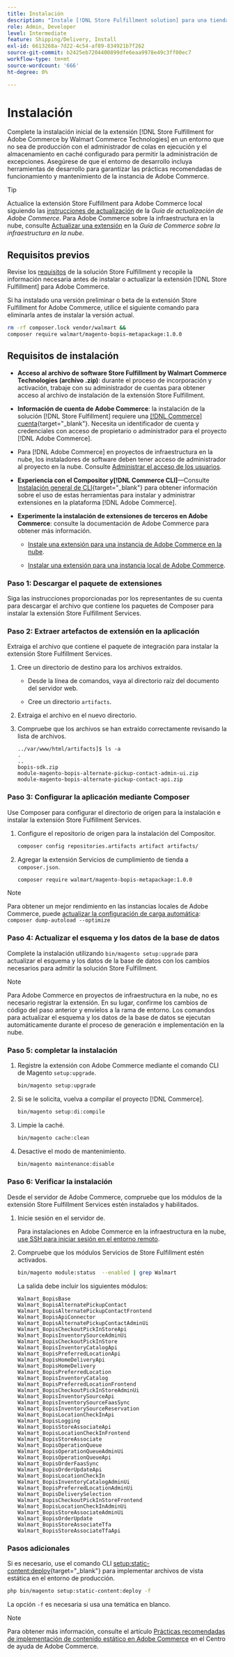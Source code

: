 ```yaml
---
title: Instalación
description: "Instale [!DNL Store Fulfillment solution] para una tienda Adobe Commerce usando Composer para PHP."
role: Admin, Developer
level: Intermediate
feature: Shipping/Delivery, Install
exl-id: 6613268a-7d22-4c54-af89-834921b7f262
source-git-commit: b2425eb7204400899dfe6eaa9978e49c3ff00ec7
workflow-type: tm+mt
source-wordcount: '666'
ht-degree: 0%

---
```



# Instalación

Complete la instalación inicial de la extensión [!DNL Store Fulfillment for Adobe Commerce by Walmart Commerce Technologies] en un entorno que no sea de producción con el administrador de colas en ejecución y el almacenamiento en caché configurado para permitir la administración de excepciones. Asegúrese de que el entorno de desarrollo incluya herramientas de desarrollo para garantizar las prácticas recomendadas de funcionamiento y mantenimiento de la instancia de Adobe Commerce.

>[!TIP]
>
>Actualice la extensión Store Fulfillment para Adobe Commerce local siguiendo las [instrucciones de actualización](https://experienceleague.adobe.com/docs/commerce-operations/upgrade-guide/modules/upgrade.html) de la _Guía de actualización de Adobe Commerce_. Para Adobe Commerce sobre la infraestructura en la nube, consulte [Actualizar una extensión](https://experienceleague.adobe.com/docs/commerce-cloud-service/user-guide/configure-store/extensions.html#upgrade-an-extension) en la *Guía de Commerce sobre la infraestructura en la nube*.

## Requisitos previos

Revise los [requisitos](solution-requirements.md) de la solución Store Fulfillment y recopile la información necesaria antes de instalar o actualizar la extensión [!DNL Store Fulfillment] para Adobe Commerce.

Si ha instalado una versión preliminar o beta de la extensión Store Fulfillment for Adobe Commerce, utilice el siguiente comando para eliminarla antes de instalar la versión actual.

```bash
rm -rf composer.lock vendor/walmart &&
composer require walmart/magento-bopis-metapackage:1.0.0
```

## Requisitos de instalación

- **Acceso al archivo de software Store Fulfillment by Walmart Commerce Technologies (archivo .zip)**: durante el proceso de incorporación y activación, trabaje con su administrador de cuentas para obtener acceso al archivo de instalación de la extensión Store Fulfillment.

- **Información de cuenta de Adobe Commerce**: la instalación de la solución [!DNL Store Fulfillment] requiere una [[!DNL Commerce] cuenta](https://experienceleague.adobe.com/en/docs/commerce-admin/start/commerce-account/commerce-account-create){target="_blank"}. Necesita un identificador de cuenta y credenciales con acceso de propietario o administrador para el proyecto [!DNL Adobe Commerce].

- Para [!DNL Adobe Commerce] en proyectos de infraestructura en la nube, los instaladores de software deben tener acceso de administrador al proyecto en la nube. Consulte [Administrar el acceso de los usuarios](https://experienceleague.adobe.com/en/docs/commerce-cloud-service/user-guide/project/user-access).

- **Experiencia con el Compositor y[!DNL Commerce CLI]**—Consulte [Instalación general de CLI](https://experienceleague.adobe.com/en/docs/commerce-operations/installation-guide/tutorials/extensions){target="_blank"} para obtener información sobre el uso de estas herramientas para instalar y administrar extensiones en la plataforma [!DNL Adobe Commerce].

- **Experimente la instalación de extensiones de terceros en Adobe Commerce**: consulte la documentación de Adobe Commerce para obtener más información.

   - [Instale una extensión para una instancia de Adobe Commerce en la nube](https://experienceleague.adobe.com/en/docs/commerce-cloud-service/user-guide/configure-store/extensions#install-an-extension).

   - [Instalar una extensión para una instancia local de Adobe Commerce](https://experienceleague.adobe.com/en/docs/commerce-operations/installation-guide/tutorials/extensions).

### Paso 1: Descargar el paquete de extensiones

Siga las instrucciones proporcionadas por los representantes de su cuenta para descargar el archivo que contiene los paquetes de Composer para instalar la extensión Store Fulfillment Services.

### Paso 2: Extraer artefactos de extensión en la aplicación

Extraiga el archivo que contiene el paquete de integración para instalar la extensión Store Fulfillment Services.

1. Cree un directorio de destino para los archivos extraídos.

   - Desde la línea de comandos, vaya al directorio raíz del documento del servidor web.

   - Cree un directorio `artifacts`.

1. Extraiga el archivo en el nuevo directorio.

1. Compruebe que los archivos se han extraído correctamente revisando la lista de archivos.

   ```
   ../var/www/html/artifacts]$ ls -a
   .
   ..
   bopis-sdk.zip
   module-magento-bopis-alternate-pickup-contact-admin-ui.zip
   module-magento-bopis-alternate-pickup-contact-api.zip
   ```

### Paso 3: Configurar la aplicación mediante Composer

Use Composer para configurar el directorio de origen para la instalación e instalar la extensión Store Fulfillment Services.

1. Configure el repositorio de origen para la instalación del Compositor.

   ```bash
   composer config repositories.artifacts artifact artifacts/
   ```

1. Agregar la extensión Servicios de cumplimiento de tienda a `composer.json`.

   ```bash
   composer require walmart/magento-bopis-metapackage:1.0.0
   ```

>[!NOTE]
>
>Para obtener un mejor rendimiento en las instancias locales de Adobe Commerce, puede [actualizar la configuración de carga automática](https://experienceleague.adobe.com/docs/commerce-operations/performance-best-practices/deployment-flow.html#update-the-autoloader): `composer dump-autoload --optimize`

### Paso 4: Actualizar el esquema y los datos de la base de datos

Complete la instalación utilizando `bin/magento setup:upgrade` para actualizar el esquema y los datos de la base de datos con los cambios necesarios para admitir la solución Store Fulfillment.

>[!NOTE]
>
>Para Adobe Commerce en proyectos de infraestructura en la nube, no es necesario registrar la extensión. En su lugar, confirme los cambios de código del paso anterior y envíelos a la rama de entorno. Los comandos para actualizar el esquema y los datos de la base de datos se ejecutan automáticamente durante el proceso de generación e implementación en la nube.

### Paso 5: completar la instalación

1. Registre la extensión con Adobe Commerce mediante el comando CLI de Magento `setup:upgrade`.

   ```bash
   bin/magento setup:upgrade
   ```

1. Si se le solicita, vuelva a compilar el proyecto [!DNL Commerce].

   ```bash
   bin/magento setup:di:compile
   ```

1. Limpie la caché.

   ```bash
   bin/magento cache:clean
   ```

1. Desactive el modo de mantenimiento.

   ```bash
   bin/magento maintenance:disable
   ```

### Paso 6: Verificar la instalación

Desde el servidor de Adobe Commerce, compruebe que los módulos de la extensión Store Fulfillment Services estén instalados y habilitados.

1. Inicie sesión en el servidor de.

   Para instalaciones en Adobe Commerce en la infraestructura en la nube, [use SSH para iniciar sesión en el entorno remoto](https://experienceleague.adobe.com/en/docs/commerce-cloud-service/user-guide/develop/secure-connections#ssh).

1. Compruebe que los módulos Servicios de Store Fulfillment estén activados.

   ```bash
   bin/magento module:status  --enabled | grep Walmart
   ```

   La salida debe incluir los siguientes módulos:

   ```
   Walmart_BopisBase
   Walmart_BopisAlternatePickupContact
   Walmart_BopisAlternatePickupContactFrontend
   Walmart_BopisApiConnector
   Walmart_BopisAlternatePickupContactAdminUi
   Walmart_BopisCheckoutPickInStoreApi
   Walmart_BopisInventorySourceAdminUi
   Walmart_BopisCheckoutPickInStore
   Walmart_BopisInventoryCatalogApi
   Walmart_BopisPreferredLocationApi
   Walmart_BopisHomeDeliveryApi
   Walmart_BopisHomeDelivery
   Walmart_BopisPreferredLocation
   Walmart_BopisInventoryCatalog
   Walmart_BopisPreferredLocationFrontend
   Walmart_BopisCheckoutPickInStoreAdminUi
   Walmart_BopisInventorySourceApi
   Walmart_BopisInventorySourceFaasSync
   Walmart_BopisInventorySourceReservation
   Walmart_BopisLocationCheckInApi
   Walmart_BopisLogging
   Walmart_BopisStoreAssociateApi
   Walmart_BopisLocationCheckInFrontend
   Walmart_BopisStoreAssociate
   Walmart_BopisOperationQueue
   Walmart_BopisOperationQueueAdminUi
   Walmart_BopisOperationQueueApi
   Walmart_BopisOrderFaasSync
   Walmart_BopisOrderUpdateApi
   Walmart_BopisLocationCheckIn
   Walmart_BopisInventoryCatalogAdminUi
   Walmart_BopisPreferredLocationAdminUi
   Walmart_BopisDeliverySelection
   Walmart_BopisCheckoutPickInStoreFrontend
   Walmart_BopisLocationCheckInAdminUi
   Walmart_BopisStoreAssociateAdminUi
   Walmart_BopisOrderUpdate
   Walmart_BopisStoreAssociateTfa
   Walmart_BopisStoreAssociateTfaApi
   ```

### Pasos adicionales

Si es necesario, use el comando CLI [setup:static-content:deploy](https://experienceleague.adobe.com/en/docs/commerce-operations/tools/cli-reference/commerce-on-premises){target="_blank"} para implementar archivos de vista estática en el entorno de producción.

```bash
php bin/magento setup:static-content:deploy -f
```

La opción `-f` es necesaria si usa una temática en blanco.

>[!NOTE]
>
>Para obtener más información, consulte el artículo [Prácticas recomendadas de implementación de contenido estático en Adobe Commerce](https://experienceleague.adobe.com/docs/commerce-operations/implementation-playbook/best-practices/development/static-content-deployment.html) en el Centro de ayuda de Adobe Commerce.


